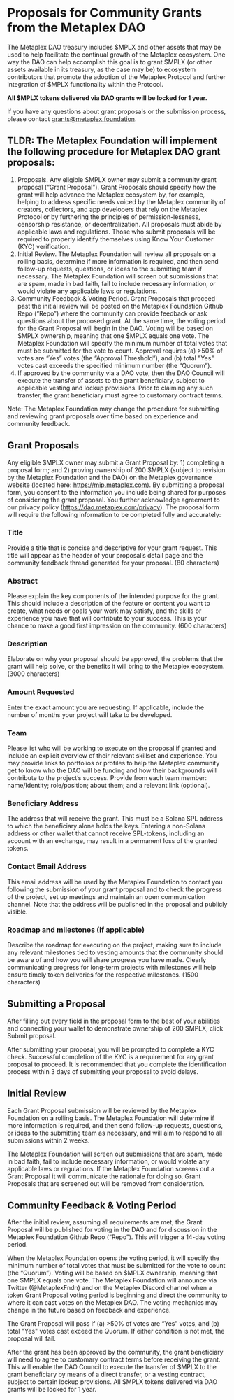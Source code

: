 # Proposals for Community Grants from the Metaplex DAO

The Metaplex DAO treasury includes $MPLX and other assets that may be used to help facilitate the continual growth of the Metaplex ecosystem. One way the DAO can help accomplish this goal is to grant $MPLX (or other assets available in its treasury, as the case may be) to ecosystem contributors that promote the adoption of the Metaplex Protocol and further integration of $MPLX functionality within the Protocol. 

**All $MPLX tokens delivered via DAO grants will be locked for 1 year.**

If you have any questions about grant proposals or the submission process, please contact grants@metaplex.foundation.

## TLDR: The Metaplex Foundation will implement the following procedure for Metaplex DAO grant proposals:

1. Proposals. Any eligible $MPLX owner may submit a community grant proposal (“Grant Proposal”). Grant Proposals should specify how the grant will help advance the Metaplex ecosystem by, for example, helping to address specific needs voiced by the Metaplex community of creators, collectors, and app developers that rely on the Metaplex Protocol or by furthering the principles of permission-lessness, censorship resistance, or decentralization. All proposals must abide by applicable laws and regulations. Those who submit proposals will be required to properly identify themselves using Know Your Customer (KYC) verification. 
2. Initial Review. The Metaplex Foundation will review all proposals on a rolling basis, determine if more information is required, and then send follow-up requests, questions, or ideas to the submitting team if necessary. The Metaplex Foundation will screen out submissions that are spam, made in bad faith, fail to include necessary information, or would violate any applicable laws or regulations.
3. Community Feedback & Voting Period. Grant Proposals that proceed past the initial review will be posted on the Metaplex Foundation Github Repo (“Repo”) where the community can provide feedback or ask questions about the proposed grant. At the same time, the voting period for the Grant Proposal will begin in the DAO. Voting will be based on $MPLX ownership, meaning that one $MPLX equals one vote. The Metaplex Foundation will specify the minimum number of total votes that must be submitted for the vote to count. Approval requires (a) >50% of votes are “Yes” votes (the “Approval Threshold”), and (b) total "Yes" votes cast exceeds the specified minimum number (the “Quorum”).
4. If approved by the community via a DAO vote, then the DAO Council will execute the transfer of assets to the grant beneficiary, subject to applicable vesting and lockup provisions. Prior to claiming any such transfer, the grant beneficiary must agree to customary contract terms. 

Note: The Metaplex Foundation may change the procedure for submitting and reviewing grant proposals over time based on experience and community feedback. 

## Grant Proposals

Any eligible $MPLX owner may submit a Grant Proposal by: 1) completing a proposal form; and 2) proving ownership of 200 $MPLX (subject to revision by the Metaplex Foundation and the DAO) on the Metaplex governance website (located here: https://mip.metaplex.com). By submitting a proposal form, you consent to the information you include being shared for purposes of considering the grant proposal. You further acknowledge agreement to our privacy policy (https://dao.metaplex.com/privacy). 
The proposal form will require the following information to be completed fully and accurately:

### Title

Provide a title that is concise and descriptive for your grant request. This title will appear as the header of your proposal’s detail page and the community feedback thread generated for your proposal. (80 characters)

### Abstract

Please explain the key components of the intended purpose for the grant. This should include a description of the feature or content you want to create, what needs or goals your work may satisfy, and the skills or experience you have that will contribute to your success. This is your chance to make a good first impression on the community. (600 characters)

### Description

Elaborate on why your proposal should be approved, the problems that the grant will help solve, or the benefits it will bring to the Metaplex ecosystem. (3000 characters)

### Amount Requested

Enter the exact amount you are requesting. If applicable, include the number of months your project will take to be developed. 

### Team

Please list who will be working to execute on the proposal if granted and include an explicit overview of their relevant skillset and experience. You may provide links to portfolios or profiles to help the Metaplex community get to know who the DAO will be funding and how their backgrounds will contribute to the project’s success. Provide from each team member: name/Identity; role/position; about them; and a relevant link (optional). 

### Beneficiary Address

The address that will receive the grant. This must be a Solana SPL address to which the beneficiary alone holds the keys. Entering a non-Solana address or other wallet that cannot receive SPL-tokens, including an account with an exchange, may result in a permanent loss of the granted tokens.

### Contact Email Address

This email address will be used by the Metaplex Foundation to contact you following the submission of your grant proposal and to check the progress of the project, set up meetings and maintain an open communication channel. Note that the address will be published in the proposal and publicly visible. 

### Roadmap and milestones (if applicable)

Describe the roadmap for executing on the project, making sure to include any relevant milestones tied to vesting amounts that the community should be aware of and how you will share progress you have made. Clearly communicating progress for long-term projects with milestones will help ensure timely token deliveries for the respective milestones. (1500 characters)

## Submitting a Proposal 

After filling out every field in the proposal form to the best of your abilities and connecting your wallet to demonstrate ownership of 200 $MPLX, click Submit proposal. 

After submitting your proposal, you will be prompted to complete a KYC check. Successful completion of the KYC is a requirement for any grant proposal to proceed. It is recommended that you complete the identification process within 3 days of submitting your proposal to avoid delays. 

## Initial Review 

Each Grant Proposal submission will be reviewed by the Metaplex Foundation on a rolling basis. The Metaplex Foundation will determine if more information is required, and then send follow-up requests, questions, or ideas to the submitting team as necessary, and will aim to respond to all submissions within 2 weeks. 

The Metaplex Foundation will screen out submissions that are spam, made in bad faith, fail to include necessary information, or would violate any applicable laws or regulations. If the Metaplex Foundation screens out a Grant Proposal it will communicate the rationale for doing so. Grant Proposals that are screened out will be removed from consideration. 

## Community Feedback & Voting Period

After the initial review, assuming all requirements are met, the Grant Proposal will be published for voting in the DAO and for discussion in the Metaplex Foundation Github Repo (“Repo”). This will trigger a 14-day voting period. 

When the Metaplex Foundation opens the voting period, it will specify the minimum number of total votes that must be submitted for the vote to count (the “Quorum”). Voting will be based on $MPLX ownership, meaning that one $MPLX equals one vote. The Metaplex Foundation will announce via Twitter (@MetaplexFndn) and on the Metaplex Discord channel when a token Grant Proposal voting period is beginning and direct the community to where it can cast votes on the Metaplex DAO. The voting mechanics may change in the future based on feedback and experience.

The Grant Proposal will pass if (a) >50% of votes are “Yes” votes, and (b) total "Yes" votes cast exceed the Quorum. If either condition is not met, the proposal will fail. 

After the grant has been approved by the community, the grant beneficiary will need to agree to customary contract terms before receiving the grant. This will enable the DAO Council to execute the transfer of $MPLX to the grant beneficiary by means of a direct transfer, or a vesting contract, subject to certain lockup provisions. All $MPLX tokens delivered via DAO grants will be locked for 1 year. 




